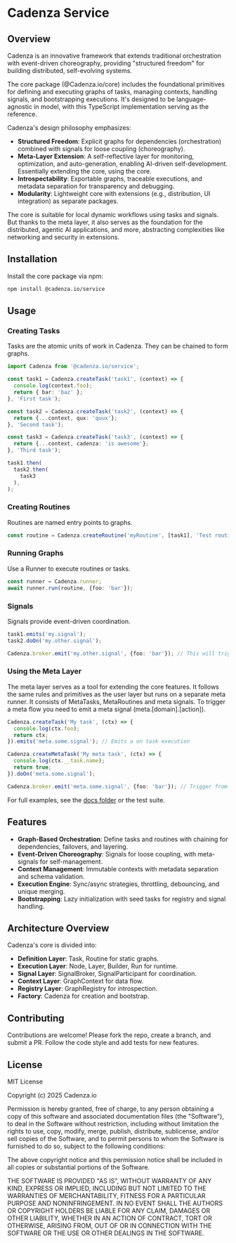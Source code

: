 # Cadenza Service

## Overview

Cadenza is an innovative framework that extends traditional orchestration with event-driven choreography, providing "structured freedom" for building distributed, self-evolving systems. 

The core package (@Cadenza.io/core) includes the foundational primitives for defining and executing graphs of tasks, managing contexts, handling signals, and bootstrapping executions. It's designed to be language-agnostic in model, with this TypeScript implementation serving as the reference.

Cadenza's design philosophy emphasizes:
- **Structured Freedom**: Explicit graphs for dependencies (orchestration) combined with signals for loose coupling (choreography).
- **Meta-Layer Extension**: A self-reflective layer for monitoring, optimization, and auto-generation, enabling AI-driven self-development. Essentially extending the core, using the core.
- **Introspectability**: Exportable graphs, traceable executions, and metadata separation for transparency and debugging.
- **Modularity**: Lightweight core with extensions (e.g., distribution, UI integration) as separate packages.

The core is suitable for local dynamic workflows using tasks and signals. But thanks to the meta layer, it also serves as the foundation for the distributed, agentic AI applications, and more, abstracting complexities like networking and security in extensions.

## Installation

Install the core package via npm:

```bash
npm install @cadenza.io/service
```

## Usage

### Creating Tasks
Tasks are the atomic units of work in Cadenza. They can be chained to form graphs.

```typescript
import Cadenza from '@cadenza.io/service';

const task1 = Cadenza.createTask('task1', (context) => {
  console.log(context.foo);
  return { bar: 'baz' };
}, 'First task');

const task2 = Cadenza.createTask('task2', (context) => {
  return {...context, qux: 'quux'};
}, 'Second task');

const task3 = Cadenza.createTask('task3', (context) => {
  return {...context, cadenza: 'is awesome'};
}, 'Third task');

task1.then(
  task2.then(
    task3
  ),
);

```

### Creating Routines
Routines are named entry points to graphs.

```typescript
const routine = Cadenza.createRoutine('myRoutine', [task1], 'Test routine');
```

### Running Graphs
Use a Runner to execute routines or tasks.

```typescript
const runner = Cadenza.runner;
await runner.run(routine, {foo: 'bar'});
```

### Signals
Signals provide event-driven coordination.

```typescript
task1.emits('my.signal');
task2.doOn('my.other.signal');

Cadenza.broker.emit('my.other.signal', {foo: 'bar'}); // This will trigger task2
```

### Using the Meta Layer

The meta layer serves as a tool for extending the core features. It follows the same rules and primitives as the user layer but runs on a separate meta runner. It consists of MetaTasks, MetaRoutines and meta signals. To trigger a meta flow you need to emit a meta signal (meta.[domain].[action]).

```typescript
Cadenza.createTask('My task', (ctx) => {
  console.log(ctx.foo);
  return ctx;
}).emits('meta.some.signal'); // Emits a on task execution

Cadenza.createMetaTask('My meta task', (ctx) => {
  console.log(ctx.__task.name);
  return true;
}).doOn('meta.some.signal');

Cadenza.broker.emit('meta.some.signal', {foo: 'bar'}); // Trigger from anywhere
```

For full examples, see the [docs folder](docs/examples.md) or the test suite.

## Features
- **Graph-Based Orchestration**: Define tasks and routines with chaining for dependencies, failovers, and layering.
- **Event-Driven Choreography**: Signals for loose coupling, with meta-signals for self-management.
- **Context Management**: Immutable contexts with metadata separation and schema validation.
- **Execution Engine**: Sync/async strategies, throttling, debouncing, and unique merging.
- **Bootstrapping**: Lazy initialization with seed tasks for registry and signal handling.

## Architecture Overview
Cadenza's core is divided into:
- **Definition Layer**: Task, Routine for static graphs.
- **Execution Layer**: Node, Layer, Builder, Run for runtime.
- **Signal Layer**: SignalBroker, SignalParticipant for coordination.
- **Context Layer**: GraphContext for data flow.
- **Registry Layer**: GraphRegistry for introspection.
- **Factory**: Cadenza for creation and bootstrap.

## Contributing
Contributions are welcome! Please fork the repo, create a branch, and submit a PR. Follow the code style and add tests for new features.

## License
MIT License

Copyright (c) 2025 Cadenza.io

Permission is hereby granted, free of charge, to any person obtaining a copy
of this software and associated documentation files (the "Software"), to deal
in the Software without restriction, including without limitation the rights
to use, copy, modify, merge, publish, distribute, sublicense, and/or sell
copies of the Software, and to permit persons to whom the Software is
furnished to do so, subject to the following conditions:

The above copyright notice and this permission notice shall be included in all
copies or substantial portions of the Software.

THE SOFTWARE IS PROVIDED "AS IS", WITHOUT WARRANTY OF ANY KIND, EXPRESS OR
IMPLIED, INCLUDING BUT NOT LIMITED TO THE WARRANTIES OF MERCHANTABILITY,
FITNESS FOR A PARTICULAR PURPOSE AND NONINFRINGEMENT. IN NO EVENT SHALL THE
AUTHORS OR COPYRIGHT HOLDERS BE LIABLE FOR ANY CLAIM, DAMAGES OR OTHER
LIABILITY, WHETHER IN AN ACTION OF CONTRACT, TORT OR OTHERWISE, ARISING FROM,
OUT OF OR IN CONNECTION WITH THE SOFTWARE OR THE USE OR OTHER DEALINGS IN THE
SOFTWARE.
